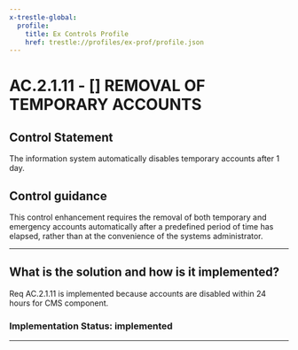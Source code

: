 ```yaml
---
x-trestle-global:
  profile:
    title: Ex Controls Profile
    href: trestle://profiles/ex-prof/profile.json
---
```


# AC.2.1.11 - \[\] REMOVAL OF TEMPORARY ACCOUNTS

## Control Statement

The information system automatically  disables temporary accounts after 1 day.

## Control guidance

This control enhancement requires the removal of both temporary and emergency accounts automatically after a predefined period of time has elapsed, rather than at the convenience of the systems administrator.

______________________________________________________________________

## What is the solution and how is it implemented?

<!-- For implementation status enter one of: implemented, partial, planned, alternative, not-applicable -->

<!-- Note that the list of rules under ### Rules: is read-only and changes will not be captured after assembly to JSON -->

Req AC.2.1.11 is implemented because accounts are disabled within 24 hours for CMS component.

### Implementation Status: implemented

______________________________________________________________________
